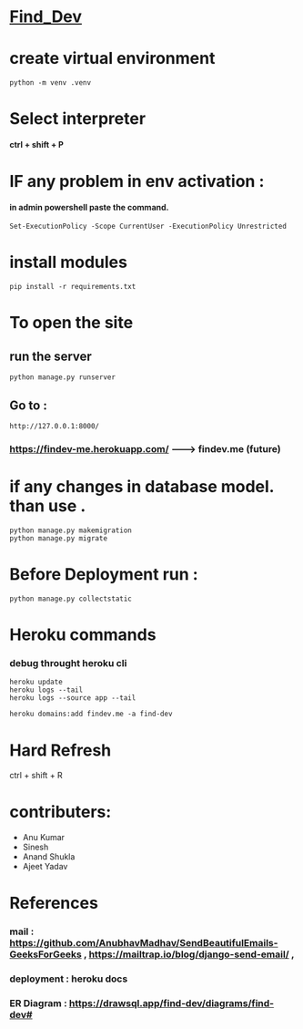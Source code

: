 # [Find_Dev](https://findev-me.herokuapp.com/)


# create virtual environment
```
python -m venv .venv
```
# Select interpreter 
#### ctrl + shift + P 

# IF any problem in env activation : 
#### in admin powershell paste the command. 
```
Set-ExecutionPolicy -Scope CurrentUser -ExecutionPolicy Unrestricted
```

# install modules 
```
pip install -r requirements.txt
```
# To open the site

## run the server 
```
python manage.py runserver
```

## Go to : 
```
http://127.0.0.1:8000/
```
### https://findev-me.herokuapp.com/ ---> findev.me (future)


# if any changes in database model. than use .
``` 
python manage.py makemigration
python manage.py migrate
```
# Before Deployment run : 
```
python manage.py collectstatic
```
# Heroku commands
### debug throught heroku cli


```
heroku update
heroku logs --tail
heroku logs --source app --tail

```
```
heroku domains:add findev.me -a find-dev
```

# Hard Refresh 
ctrl + shift + R




# contributers:
 - Anu Kumar
 - Sinesh
 - Anand Shukla
 - Ajeet Yadav








# References 
### mail : https://github.com/AnubhavMadhav/SendBeautifulEmails-GeeksForGeeks , https://mailtrap.io/blog/django-send-email/ , 
### deployment : heroku docs
### ER Diagram : https://drawsql.app/find-dev/diagrams/find-dev# 
